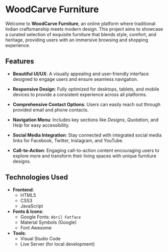 # WoodCarve Furniture

Welcome to **WoodCarve Furniture**, an online platform where traditional Indian craftsmanship meets modern design. This project aims to showcase a curated selection of exquisite furniture that blends style, comfort, and heritage, providing users with an immersive browsing and shopping experience.

## Features

- **Beautiful UI/UX**:
  A visually appealing and user-friendly interface designed to engage users and ensure seamless navigation.

- **Responsive Design**:
  Fully optimized for desktops, tablets, and mobile devices to provide a consistent experience across all platforms.

- **Comprehensive Contact Options**:
  Users can easily reach out through provided email and phone contacts.

- **Navigation Menu**:
  Includes key sections like *Designs*, *Quotation*, and *Help* for easy accessibility.

- **Social Media Integration**:
  Stay connected with integrated social media links for Facebook, Twitter, Instagram, and YouTube.

- **Call-to-Action**:
  Engaging call-to-action content encouraging users to explore more and transform their living spaces with unique furniture designs.

## Technologies Used

- **Frontend**:
  - HTML5
  - CSS3
  - JavaScript
- **Fonts & Icons**:
  - Google Fonts: `Abril Fatface`
  - Material Symbols (Google)
  - Font Awesome
- **Tools**:
  - Visual Studio Code
  - Live Server (for local development)
